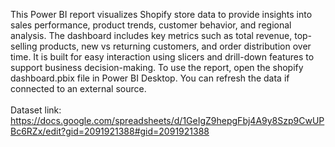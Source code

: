 This Power BI report visualizes Shopify store data to provide insights into sales performance, product trends, customer behavior, and regional analysis. The dashboard includes key metrics such as total revenue, top-selling products, new vs returning customers, and order distribution over time. It is built for easy interaction using slicers and drill-down features to support business decision-making. To use the report, open the shopify dashboard.pbix file in Power BI Desktop. You can refresh the data if connected to an external source.
<br><br>
Dataset link: https://docs.google.com/spreadsheets/d/1GeIgZ9hepgFbj4A9y8Szp9CwUPBc6RZx/edit?gid=2091921388#gid=2091921388
